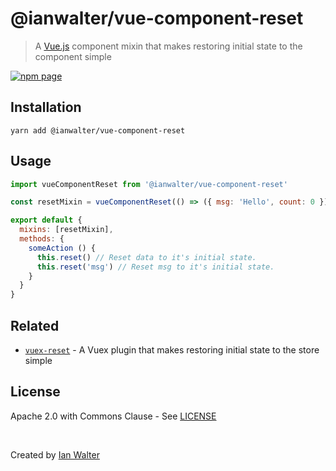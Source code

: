 # @ianwalter/vue-component-reset
> A [Vue.js][vueUrl] component mixin that makes restoring initial state to the
> component simple

[![npm page][npmImage]][npmUrl]

## Installation

```console
yarn add @ianwalter/vue-component-reset
```

## Usage

```js
import vueComponentReset from '@ianwalter/vue-component-reset'

const resetMixin = vueComponentReset(() => ({ msg: 'Hello', count: 0 }))

export default {
  mixins: [resetMixin],
  methods: {
    someAction () {
      this.reset() // Reset data to it's initial state.
      this.reset('msg') // Reset msg to it's initial state.
    }
  }
}
```

## Related

* [`vuex-reset`][vuexResetUrl] - A Vuex plugin that makes restoring initial
  state to the store simple

## License

Apache 2.0 with Commons Clause - See [LICENSE][licenseUrl]

&nbsp;

Created by [Ian Walter](https://iankwalter.com)

[vueUrl]: https://vuejs.org/
[npmImage]: https://img.shields.io/npm/v/@ianwalter/vue-component-reset.svg
[npmUrl]: https://www.npmjs.com/package/@ianwalter/vue-component-reset
[vuexResetUrl]: https://github.com/ianwalter/vuex-reset
[licenseUrl]: https://github.com/ianwalter/vue-component-reset/blob/master/LICENSE
